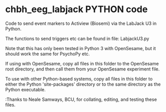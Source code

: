 # chbh_eeg_labjack PYTHON code
Code to send event markers to Actiview (Biosemi) via the LabJack U3 in Python. 

The functions to send triggers etc can be found in file: LabjackU3.py

Note that this has only been tested in Python 3 with OpenSesame, but it should work the same for PsychoPy etc.

If using with OpenSesame, copy all files in this folder to the OpenSesame root directory, and then call them from your OpenSesame experiment file.

To use with other Python-based systems, copy all files in this folder to either the Python 'site-packages' directory or to the same directory as the Python executable.

:Thanks to Neale Samways, BCU, for collating, editing, and testing these files.
